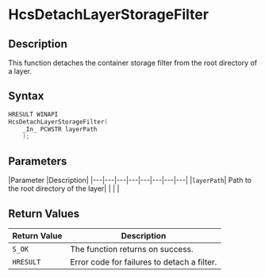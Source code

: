 # HcsDetachLayerStorageFilter

## Description
This function detaches the container storage filter from the root directory of a layer.

## Syntax

```cpp
HRESULT WINAPI
HcsDetachLayerStorageFilter(
    _In_ PCWSTR layerPath
    );
```

## Parameters
|Parameter     |Description|
|---|---|---|---|---|---|---|---| 
|`layerPath`| Path to the root directory of the layer|
|    |    | 



## Return Values
|Return Value     |Description|
|---|---|
|`S_OK` | The function returns on success.|
|`HRESULT`| Error code for failures to detach a filter.|
